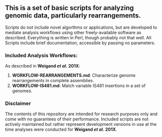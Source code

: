 ## This is a set of basic scripts for analyzing genomic data, particularly rearrangements.
Scripts do not include novel algorthms or applications, but are developed to mediate analysis workflows using other freely-available software as described. Everything is written in Perl, though probably not that well. All Scripts include brief documentation, accessible by passing no parameters.  


### Included Analysis Workflows:  
As described in __Weigand *et al.* 201X__:  
1. __WORKFLOW-REARRANGEMENTS.md__: Characterize genome rearrangements in complete assemblies.  
1. __WORKFLOW-IS481.md__: Match variable IS481 insertions in a set of genomes.

### Disclaimer
The contents of this repository are intended for research purposes only and come with no guarantees of their performance. Included scripts are not actively maintained but rather represent development versions in use at the time analyses were conducted for __Weigand *et al.* 201X__.
